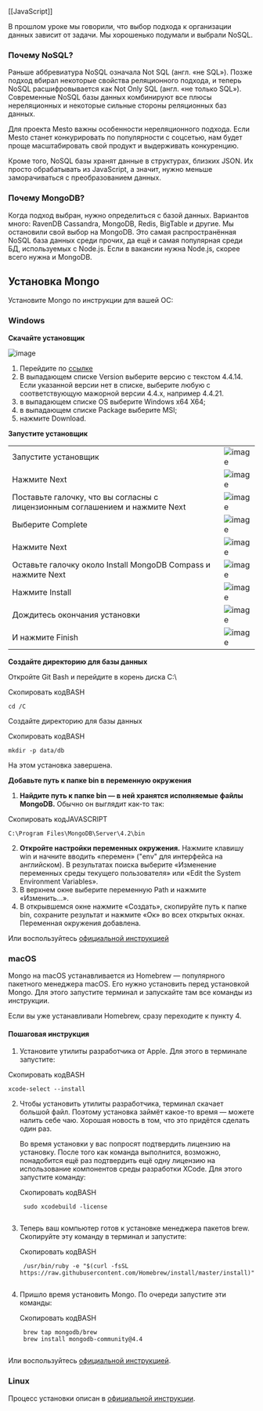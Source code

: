 [[JavaScript]]

В прошлом уроке мы говорили, что выбор подхода к организации данных зависит от задачи. Мы хорошенько подумали и выбрали NoSQL.

### Почему NoSQL?

Раньше аббревиатура NoSQL означала Not SQL (англ. «не SQL»). Позже подход вбирал некоторые свойства реляционного подхода, и теперь NoSQL расшифровывается как Not Only SQL (англ. «не только SQL»). Современные NoSQL базы данных комбинируют все плюсы нереляционных и некоторые сильные стороны реляционных баз данных.

Для проекта Mesto важны особенности нереляционного подхода. Если Mesto станет конкурировать по популярности с соцсетью, нам будет проще масштабировать свой продукт и выдерживать конкуренцию.

Кроме того, NoSQL базы хранят данные в структурах, близких JSON. Их просто обрабатывать из JavaScript, а значит, нужно меньше заморачиваться с преобразованием данных.

### Почему MongoDB?

Когда подход выбран, нужно определиться с базой данных. Вариантов много: RavenDB Cassandra, MongoDB, Redis, BigTable и другие. Мы остановили свой выбор на MongoDB. Это самая распространённая NoSQL база данных среди прочих, да ещё и самая популярная среди БД, используемых с Node.js. Если в вакансии нужна Node.js, скорее всего нужна и MongoDB.

## Установка Mongo

Установите Mongo по инструкции для вашей ОС:

### Windows

**Скачайте установщик**

![image](https://pictures.s3.yandex.net/resources/Untitled_1612436542.png)

1. Перейдите по [ссылке](https://mongodb.prakticum-team.ru/try/download/community?jmp=docs)
2. В выпадающем списке Version выберите версию с текстом 4.4.14. Если указанной версии нет в списке, выберите любую с соответствующую мажорной версии 4.4.x, например 4.4.21.
3. в выпадающем списке OS выберите Windows x64 X64;
4. в выпадающем списке Package выберите MSI;
5. нажмите Download.

**Запустите установщик**

|||
|---|---|
|Запустите установщик|![image](https://pictures.s3.yandex.net/resources/Untitled_1_1612437299.png)|
|Нажмите Next|![image](https://pictures.s3.yandex.net/resources/Untitled_2_1612437324.png)|
|Поставьте галочку, что вы согласны с лицензионным соглашением и нажмите Next|![image](https://pictures.s3.yandex.net/resources/Untitled_3_1612437350.png)|
|Выберите Complete|![image](https://pictures.s3.yandex.net/resources/Untitled_4_1612437372.png)|
|Нажмите Next|![image](https://pictures.s3.yandex.net/resources/Untitled_5_1612437398.png)|
|Оставьте галочку около Install MongoDB Compass и нажмите Next|![image](https://pictures.s3.yandex.net/resources/Untitled_6_1612437420.png)|
|Нажмите Install|![image](https://pictures.s3.yandex.net/resources/Untitled_7_1612437444.png)|
|Дождитесь окончания установки|![image](https://pictures.s3.yandex.net/resources/Untitled_8_1612437470.png)|
|И нажмите Finish|![image](https://pictures.s3.yandex.net/resources/Untitled_9_1612437491.png)|

**Создайте директорию для базы данных**

Откройте Git Bash и перейдите в корень диска C:\

Скопировать кодBASH

```
cd /C 
```

Создайте директорию для базы данных

Скопировать кодBASH

```
mkdir -p data/db 
```

На этом установка завершена.

**Добавьте путь к папке bin в переменную окружения**

1. **Найдите путь к папке bin — в ней хранятся исполняемые файлы MongoDB.** Обычно он выглядит как-то так:

Скопировать кодJAVASCRIPT

```
C:\Program Files\MongoDB\Server\4.2\bin 
```

2. **Откройте настройки переменных окружения.** Нажмите клавишу win и начните вводить «перемен» ("env" для интерфейса на английском). В результатах поиска выберите «Изменение переменных среды текущего пользователя» или «Edit the System Environment Variables».
3. В верхнем окне выберите переменную Path и нажмите «Изменить...».
4. В открывшемся окне нажмите «Создать», скопируйте путь к папке bin, сохраните результат и нажмите «Ок» во всех открытых окнах. Переменная окружения добавлена.

Или воспользуйтесь [официальной инструкцией](https://mongodb.prakticum-team.ru/docs/manual/tutorial/install-mongodb-on-windows/#install-mdb-edition)

### macOS

Mongo на macOS устанавливается из Homebrew — популярного пакетного менеджера macOS. Его нужно установить перед установкой Mongo. Для этого запустите терминал и запускайте там все команды из инструкции.

Если вы уже устанавливали Homebrew, сразу переходите к пункту 4.

#### Пошаговая инструкция

1. Установите утилиты разработчика от Apple. Для этого в терминале запустите:

Скопировать кодBASH

```
xcode-select --install 
```

2. Чтобы установить утилиты разработчика, терминал скачает большой файл. Поэтому установка займёт какое-то время — можете налить себе чаю. Хорошая новость в том, что это придётся сделать один раз.
    
    Во время установки у вас попросят подтвердить лицензию на установку. После того как команда выполнится, возможно, понадобится ещё раз подтвердить ещё одну лицензию на использование компонентов среды разработки XCode. Для этого запустите команду:
    
    Скопировать кодBASH
    
    ```
     sudo xcodebuild -license
      
    ```
    
3. Теперь ваш компьютер готов к установке менеджера пакетов brew. Скопируйте эту команду в терминал и запустите:
    
    Скопировать кодBASH
    
    ```
     /usr/bin/ruby -e "$(curl -fsSL https://raw.githubusercontent.com/Homebrew/install/master/install)"
      
    ```
    
4. Пришло время установить Mongo. По очереди запустите эти команды:
    
    Скопировать кодBASH
    
    ```
     brew tap mongodb/brew
     brew install mongodb-community@4.4
      
    ```
    

Или воспользуйтесь [официальной инструкцией](https://mongodb.prakticum-team.ru/docs/manual/tutorial/install-mongodb-on-os-x/).

### Linux

Процесс установки описан в [официальной инструкции](https://mongodb.prakticum-team.ru/docs/manual/administration/install-on-linux/).